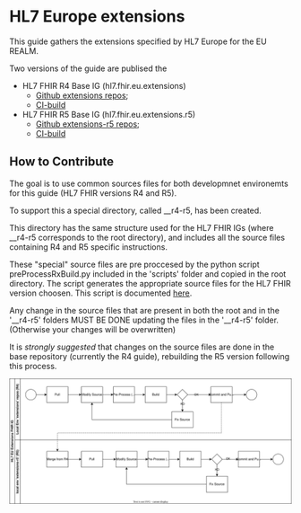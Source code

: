 # HL7 Europe extensions

This guide gathers the extensions specified by HL7 Europe for the EU REALM.

Two versions of the guide are publised the 
* HL7 FHIR R4 Base IG (hl7.fhir.eu.extensions)
  * [Github extensions repos](https://github.com/hl7-eu/extensions);
  * [CI-build](https://build.fhir.org/ig/hl7-eu/extensions)
* HL7 FHIR R5 Base IG (hl7.fhir.eu.extensions.r5)
  * [Github extensions-r5 repos](https://github.com/hl7-eu/extensions-r5);
  * [CI-build](https://build.fhir.org/ig/hl7-eu/extensions-r5)

## How to Contribute

The goal is to use common sources files for both developmnet environemts for this guide (HL7 FHIR versions R4 and R5).

To support this a special directory, called __r4-r5, has been created.

This directory has the same structure used for the HL7 FHIR IGs (where __r4-r5 corresponds to the root directory), and includes all the source files containing R4 and R5 specific instructions.

These "special" source files are pre proccesed by the python script preProcessRxBuild.py included in the 'scripts' folder and copied in the root directory. 
The script generates the appropriate source files for the HL7 FHIR version choosen.
This script is documented [here](scripts/README.md).

Any change in the source files that are present in both the root and in the '__r4-r5' folders MUST BE DONE updating the files in the '__r4-r5' folder.
(Otherwise your changes will be overwritten)

It is *strongly suggested* that changes on the source files are done in the base repository (currently the R4 guide), rebuilding the R5 version following this process.

![this process](change-mgmt.drawio.svg)

